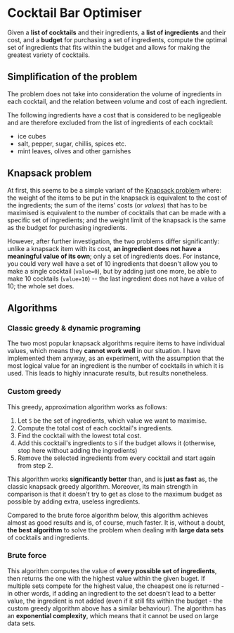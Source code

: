 # Cocktail Bar Optimiser
Given a **list of cocktails** and their ingredients, a **list of ingredients** and their cost, and a **budget** for purchasing a set of ingredients, compute the optimal set of ingredients that fits within the budget and allows for making the greatest variety of cocktails.

## Simplification of the problem
The problem does not take into consideration the volume of ingredients in each cocktail, and the relation between volume and cost of each ingredient.

The following ingredients have a cost that is considered to be negligeable and are therefore excluded from the list of ingredients of each cocktail:

- ice cubes
- salt, pepper, sugar, chillis, spices etc.
- mint leaves, olives and other garnishes

## Knapsack problem
At first, this seems to be a simple variant of the [Knapsack problem](https://en.wikipedia.org/wiki/Knapsack_problem) where: the weight of the items to be put in the knapsack is equivalent to the cost of the ingredients; the sum of the items' costs (or *values*) that has to be maximised is equivalent to the number of cocktails that can be made with a specific set of ingredients; and the weight limit of the knapsack is the same as the budget for purchasing ingredients.

However, after further investigation, the two problems differ significantly: unlike a knapsack item with its cost, **an ingredient does not have a meaningful value of its own**; only a set of ingredients does. For instance, you could very well have a set of 10 ingredients that doesn't allow you to make a single cocktail (`value=0`), but by adding just one more, be able to make 10 cocktails (`value=10`) -- the last ingredient does not have a value of 10; the whole set does.

## Algorithms
### Classic greedy & dynamic programing
The two most popular knapsack algorithms require items to have individual values, which means they **cannot work well** in our situation. I have implemented them anyway, as an experiment, with the assumption that the most logical value for an ingredient is the number of cocktails in which it is used. This leads to highly innacurate results, but results nonetheless.

### Custom greedy
This greedy, approximation algorithm works as follows:

1. Let `S` be the set of ingredients, which value we want to maximise.
2. Compute the total cost of each cocktail's ingredients.
3. Find the cocktail with the lowest total cost.
4. Add this cocktail's ingredients to `S` if the budget allows it (otherwise, stop here without adding the ingredients)
5. Remove the selected ingredients from every cocktail and start again from step 2.

This algorithm works **significantly better** than, and is **just as fast** as, the classic knapsack greedy algorithm. Moreover, its main strength in comparison is that it doesn't try to get as close to the maximum budget as possible by adding extra, useless ingredients.

Compared to the brute force algorithm below, this algorithm achieves almost as good results and is, of course, much faster. It is, without a doubt, **the best algorithm** to solve the problem when dealing with **large data sets** of cocktails and ingredients.

### Brute force
This algorithm computes the value of **every possible set of ingredients**, then returns the one with the highest value within the given buget. If multiple sets compete for the highest value, the cheapest one is returned - in other words, if adding an ingredient to the set doesn't lead to a better value, the ingredient is not added (even if it still fits within the budget - the custom greedy algorithm above has a similar behaviour). The algorithm has an **exponential complexity**, which means that it cannot be used on large data sets.
